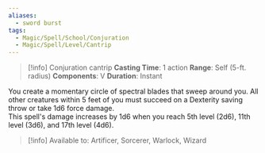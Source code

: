 ```yaml
---
aliases:
  - sword burst
tags:
  - Magic/Spell/School/Conjuration
  - Magic/Spell/Level/Cantrip
---
```

>[!info]
>Conjuration cantrip
>**Casting Time**: 1 action
>**Range**: Self (5-ft. radius)
>**Components**: V
>**Duration**: Instant

You create a momentary circle of spectral blades that sweep around you. All other creatures within 5 feet of you must succeed on a Dexterity saving throw or take 1d6 force damage.<br>
This spell's damage increases by 1d6 when you reach 5th level (2d6), 11th level (3d6), and 17th level (4d6).<br>
>[!info] Available to:
>Artificer, Sorcerer, Warlock, Wizard